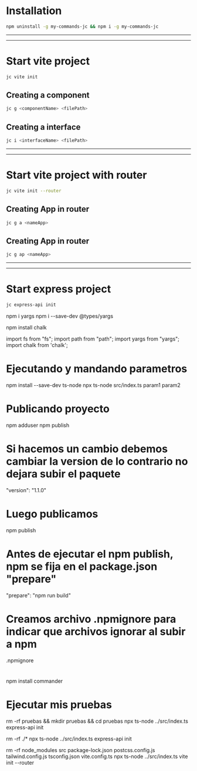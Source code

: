# Installation
```bash
npm uninstall -g my-commands-jc && npm i -g my-commands-jc
```
---
---
# Start vite project
```bash
jc vite init
```
## Creating a component

```bash
jc g <componentName> <filePath>
```

## Creating a interface
```bash
jc i <interfaceName> <filePath>
```
---
---
# Start vite project with router
```bash
jc vite init --router
```
## Creating App in router
```bash
jc g a <nameApp>
```
## Creating App in router
```bash
jc g ap <nameApp>
```
---
---
# Start express project
```bash
jc express-api init
```



npm i yargs
npm i --save-dev @types/yargs

npm install chalk

import fs from "fs";
import path from "path";
import yargs from "yargs";
import chalk from 'chalk';

# Ejecutando y mandando parametros

npm install --save-dev ts-node
npx ts-node src/index.ts param1 param2

# Publicando proyecto

npm adduser
npm publish

# Si hacemos un cambio debemos cambiar la version de lo contrario no dejara subir el paquete

"version": "1.1.0"

# Luego publicamos

npm publish

# Antes de ejecutar el npm publish, npm se fija en el package.json "prepare"

"prepare": "npm run build"

# Creamos archivo .npmignore para indicar que archivos ignorar al subir a npm

.npmignore

#

npm install commander

# Ejecutar mis pruebas

rm -rf pruebas && mkdir pruebas && cd pruebas
npx ts-node ../src/index.ts express-api init

rm -rf ./\*
npx ts-node ../src/index.ts express-api init

rm -rf node_modules src package-lock.json postcss.config.js tailwind.config.js tsconfig.json vite.config.ts
npx ts-node ../src/index.ts vite init --router
